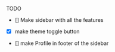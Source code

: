 TODO 

- [] Make sidebar with all the features
- [x] make theme toggle button
- [] make Profile in footer of the sidebar
